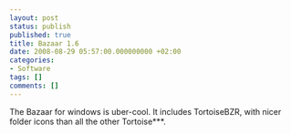```yaml
---
layout: post
status: publish
published: true
title: Bazaar 1.6
date: 2008-08-29 05:57:00.000000000 +02:00
categories:
- Software
tags: []
comments: []
---
```

The Bazaar for windows is uber-cool. It includes TortoiseBZR, with nicer folder icons than all the other Tortoise***.
